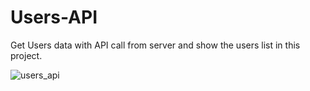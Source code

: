 # Users-API
Get Users data with API call from server and show the users list in this project. 

![users_api](https://github.com/labu4bd/Users-API/assets/6726366/f1b75059-bbb7-4449-88ff-a29c846990fe)
